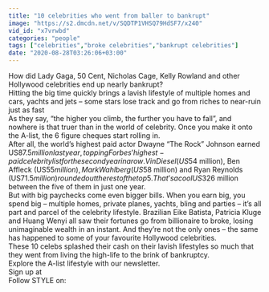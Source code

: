 ```yaml
---
title: "10 celebrities who went from baller to bankrupt"
image: "https://s2.dmcdn.net/v/SQDTP1VHSQ79HdSF7/x240"
vid_id: "x7vrwbd"
categories: "people"
tags: ["celebrities","broke celebrities","bankrupt celebrities"]
date: "2020-08-28T03:26:06+03:00"
---
```

How did Lady Gaga, 50 Cent, Nicholas Cage, Kelly Rowland and other Hollywood celebrities end up nearly bankrupt?  <br>Hitting the big time quickly brings a lavish lifestyle of multiple homes and cars, yachts and jets – some stars lose track and go from riches to near-ruin just as fast  <br>As they say, “the higher you climb, the further you have to fall”, and nowhere is that truer than in the world of celebrity. Once you make it onto the A-list, the 6 figure cheques start rolling in.   <br>After all, the world’s highest paid actor Dwayne “The Rock” Johnson earned US$87.5 million last year, topping Forbes’ highest-paid celebrity list for the second year in a row. Vin Diesel (US$54 million), Ben Affleck (US$55 million), Mark Wahlberg (US$58 million) and Ryan Reynolds (US$71.5 million) rounded out the rest of the top 5. That’s a cool US$326 million between the five of them in just one year.   <br>But with big paychecks come even bigger bills. When you earn big, you spend big – multiple homes, private planes, yachts, bling and parties – it’s all part and parcel of the celebrity lifestyle. Brazilian Eike Batista, Patricia Kluge and Huang Wenyi all saw their fortunes go from billionaire to broke, losing unimaginable wealth in an instant. And they’re not the only ones – the same has happened to some of your favourite Hollywood celebrities.   <br>These 10 celebs splashed their cash on their lavish lifestyles so much that they went from living the high-life to the brink of bankruptcy.  <br>Explore the A-list lifestyle with our newsletter.   <br>Sign up at   <br>Follow STYLE on:  <br>
